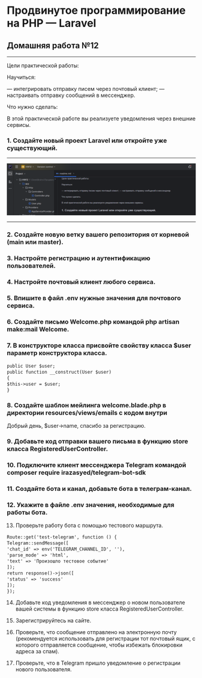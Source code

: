 # Продвинутое программирование на PHP — Laravel
## Домашняя работа №12

---

Цели практической работы:

Научиться:

— интегрировать отправку писем через почтовый клиент;
— настраивать отправку сообщений в мессенджер.

Что нужно сделать:

В этой практической работе вы реализуете уведомления через внешние сервисы.

### 1. Создайте новый проект Laravel или откройте уже существующий.

---
![new project](storage/app/private/img/1_0.png "new project")

---

### 2. Создайте новую ветку вашего репозитория от корневой (main или master).

### 3. Настройте регистрацию и аутентификацию пользователей.

### 4. Настройте почтовый клиент любого сервиса.

### 5. Впишите в файл .env нужные значения для почтового сервиса.

### 6. Создайте письмо Welcome.php командой php artisan make:mail Welcome.

### 7. В конструкторе класса присвойте свойству класса $user параметр конструктора класса.

```
public User $user;
public function __construct(User $user)
{
$this->user = $user;
}
```

### 8. Создайте шаблон мейлинга welcome.blade.php в директории resources/views/emails с кодом внутри

Добрый день, $user->name, спасибо за регистрацию.

### 9. Добавьте код отправки вашего письма в функцию store класса RegisteredUserController.

### 10. Подключите клиент мессенджера Telegram командой composer require irazasyed/telegram-bot-sdk

### 11. Создайте бота и канал, добавьте бота в телеграм-канал.

### 12. Укажите в файле .env значения, необходимые для работы бота.

13. Проверьте работу бота с помощью тестового маршрута.

```
Route::get('test-telegram', function () {
Telegram::sendMessage([
'chat_id' => env('TELEGRAM_CHANNEL_ID', ''),
'parse_mode' => 'html',
'text' => 'Произошло тестовое событие'
]);
return response()->json([
'status' => 'success'
]);
});
```

14. Добавьте код уведомления в мессенджер о новом пользователе вашей системы в функцию store класса RegisteredUserController.

15. Зарегистрируйтесь на сайте.

16. Проверьте, что сообщение отправлено на электронную почту (рекомендуется использовать для регистрации тот почтовый ящик, с которого отправляется сообщение, чтобы избежать блокировки адреса за спам).

17. Проверьте, что в Telegram пришло уведомление о регистрации нового пользователя.

